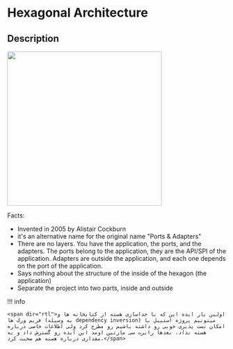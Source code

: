 # Hexagonal Architecture

## Description

<img src="image1.png" style="width:3.69792in" />

Facts:

- Invented in 2005 by Alistair Cockburn
- it's an alternative name for the original name "Ports & Adapters"
- There are no layers. You have the application, the ports, and the adapters. The ports belong to the application, they are the API/SPI of the application. Adapters are outside the application, and each one depends on the port of the application.
- Says nothing about the structure of the inside of the hexagon (the application)
- Separate the project into two parts, inside and outside

!!! info

    <span dir="rtl">اولین بار ایده این که با جداسازی هسته از کتابخانه ها و فریم ورک ها (به وسیله dependency inversion) میتونیم پروژه استیبل با امکان تست پذیری خوبی رو داشته باشیم رو مطرح کرد ولی اطلاعات خاصی درباره هسته نداد، بعدها رابرت سی مارتین اومد این ایده رو گسترش داد و یه مقداری درباره هسته هم صحبت کرد.</span>
